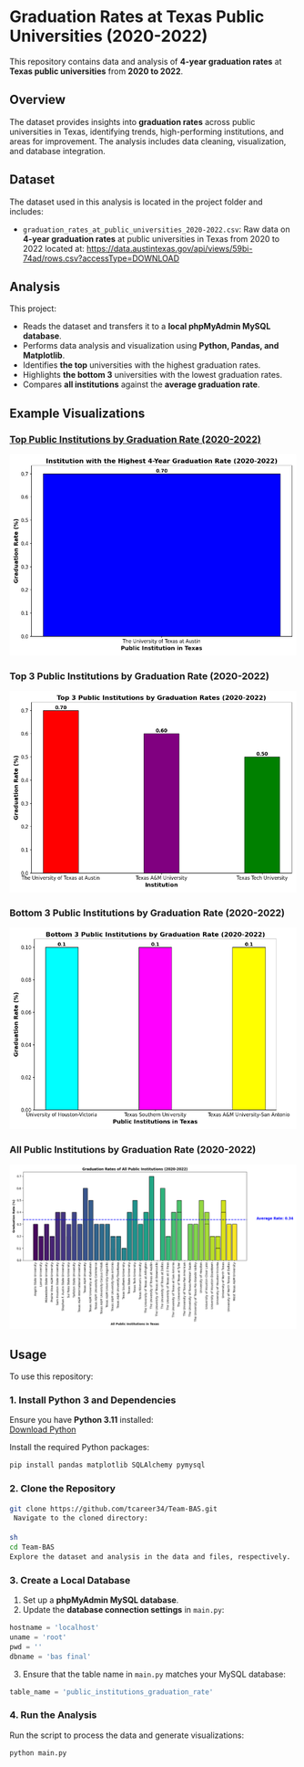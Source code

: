 # Graduation Rates at Texas Public Universities (2020-2022)

This repository contains data and analysis of **4-year graduation rates** at **Texas public universities** from **2020 to 2022**.

## Overview

The dataset provides insights into **graduation rates** across public universities in Texas, identifying trends, high-performing institutions, and areas for improvement. The analysis includes data cleaning, visualization, and database integration.

## Dataset

The dataset used in this analysis is located in the project folder and includes:

- `graduation_rates_at_public_universities_2020-2022.csv`: Raw data on **4-year graduation rates** at public universities in Texas from 2020 to 2022 located at: https://data.austintexas.gov/api/views/59bi-74ad/rows.csv?accessType=DOWNLOAD

## Analysis

This project:
- Reads the dataset and transfers it to a **local phpMyAdmin MySQL database**.
- Performs data analysis and visualization using **Python, Pandas, and Matplotlib**.
- Identifies **the top** universities with the highest graduation rates.
- Highlights **the bottom 3** universities with the lowest graduation rates.
- Compares **all institutions** against the **average graduation rate**.

## Example Visualizations

### **<u>Top Public Institutions by Graduation Rate (2020-2022)</u>**

![Top 3 Public Institution](https://github.com/tcareer34/Team-BAS/blob/Team_Test/Figure_1.png)



### **Top 3 Public Institutions by Graduation Rate (2020-2022)**

![Top 3 Public Institution](https://github.com/tcareer34/Team-BAS/blob/Team_Test/Figure_2.png)



### **Bottom 3 Public Institutions by Graduation Rate (2020-2022)**

![Bottom 3 Institutions](https://github.com/tcareer34/Team-BAS/blob/Team_Test/Figure_3.png)



### **All Public Institutions by Graduation Rate (2020-2022)**

![Average graduation rate](https://github.com/tcareer34/Team-BAS/blob/Team_Test/Figure_4.png)



## Usage

To use this repository:

### 1. Install Python 3 and Dependencies

Ensure you have **Python 3.11** installed:  
[Download Python](https://www.python.org/downloads/)

Install the required Python packages:

```sh
pip install pandas matplotlib SQLAlchemy pymysql
```

### 2. Clone the Repository

```sh
git clone https://github.com/tcareer34/Team-BAS.git
 Navigate to the cloned directory:

sh
cd Team-BAS
Explore the dataset and analysis in the data and files, respectively.
```

### 3. Create a Local Database

1. Set up a **phpMyAdmin MySQL database**.
2. Update the **database connection settings** in `main.py`:

```python
hostname = 'localhost'
uname = 'root'
pwd = ''
dbname = 'bas final'
```

3. Ensure that the table name in `main.py` matches your MySQL database:

```python
table_name = 'public_institutions_graduation_rate'
```

### 4. Run the Analysis

Run the script to process the data and generate visualizations:

```sh
python main.py
```


